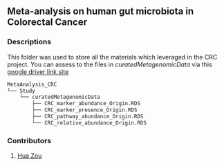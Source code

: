 ## Meta-analysis on human gut microbiota in Colorectal Cancer 

### Descriptions

This folder was used to store all the materials which leveraged in the CRC project. You can assess to the files in *curatedMetagenomicData* via this [google driver link site](https://drive.google.com/drive/folders/1SziqH9jfMFzeiZSnVxQqCKL4xZZ-Uoqq?usp=sharing)

```bash
MetaAnalysis_CRC
└── Study
    └── curatedMetagenomicData
        ├── CRC_marker_abundance_Origin.RDS
        ├── CRC_marker_presence_Origin.RDS
        ├── CRC_pathway_abundance_Origin.RDS
        └── CRC_relative_abundance_Origin.RDS
```



### Contributors

1. [Hua Zou](zouhua1@outlook.com)